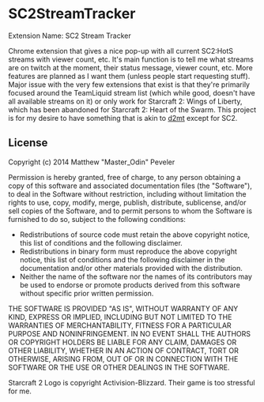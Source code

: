 SC2StreamTracker
================

Extension Name: SC2 Stream Tracker  

Chrome extension that gives a nice pop-up with all current SC2:HotS streams with viewer count, etc. It's main function is to tell me what streams are on twitch at the moment, their status message, viewer count, etc. More features are planned as I want them (unless people start requesting stuff). Major issue with the very few extensions that exist is that they're primarily focused around the TeamLiquid stream list (which while good, doesn't have all available streams on it) or only work for Starcraft 2: Wings of Liberty, which has been abandoned for Starcraft 2: Heart of the Swarm. This project is for my desire to have something that is akin to [d2mt](https://github.com/wololodev/d2mt) except for SC2.

License
----------
Copyright (c) 2014 Matthew "Master_Odin" Peveler

Permission is hereby granted, free of charge, to any person obtaining a copy of
this software and associated documentation files (the "Software"), to deal in
the Software without restriction, including without limitation the rights to
use, copy, modify, merge, publish, distribute, sublicense, and/or sell copies of
the Software, and to permit persons to whom the Software is furnished to do so,
subject to the following conditions:

- Redistributions of source code must retain the above copyright
  notice, this list of conditions and the following disclaimer.
- Redistributions in binary form must reproduce the above copyright
  notice, this list of conditions and the following disclaimer in the
  documentation and/or other materials provided with the distribution.
- Neither the name of the software nor the
  names of its contributors may be used to endorse or promote products
  derived from this software without specific prior written permission.

THE SOFTWARE IS PROVIDED "AS IS", WITHOUT WARRANTY OF ANY KIND, EXPRESS OR
IMPLIED, INCLUDING BUT NOT LIMITED TO THE WARRANTIES OF MERCHANTABILITY, FITNESS
FOR A PARTICULAR PURPOSE AND NONINFRINGEMENT. IN NO EVENT SHALL THE AUTHORS OR
COPYRIGHT HOLDERS BE LIABLE FOR ANY CLAIM, DAMAGES OR OTHER LIABILITY, WHETHER
IN AN ACTION OF CONTRACT, TORT OR OTHERWISE, ARISING FROM, OUT OF OR IN
CONNECTION WITH THE SOFTWARE OR THE USE OR OTHER DEALINGS IN THE SOFTWARE.


Starcraft 2 Logo is copyright Activision-Blizzard. Their game is too stressful for me.